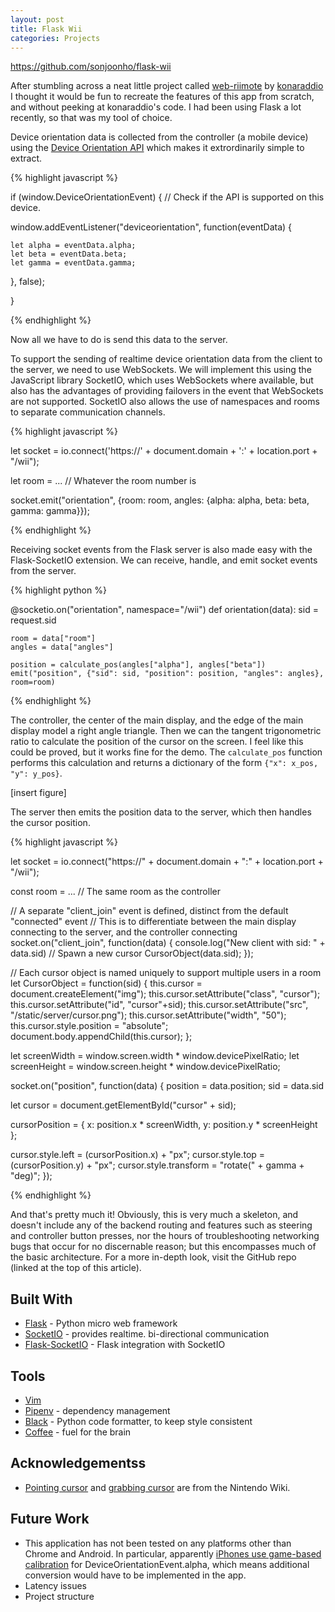 ```yaml
---
layout: post
title: Flask Wii
categories: Projects
---
```


<https://github.com/sonjoonho/flask-wii>

After stumbling across a neat little project called [web-riimote](https://github.com/konaraddio/web-riimote) by [konaraddio](https://github.com/konaraddio/) I thought it would be fun to recreate the features of this app from scratch, and without peeking at konaraddio's code. I had been using Flask a lot recently, so that was my tool of choice. 

Device orientation data is collected from the controller (a mobile device) using the [Device Orientation API](https://developer.mozilla.org/en-US/docs/Web/API/Detecting_device_orientation) which makes it extrordinarily simple to extract.

{% highlight javascript %}

if (window.DeviceOrientationEvent) { // Check if the API is supported on this device.

  window.addEventListener("deviceorientation", function(eventData) {       

    let alpha = eventData.alpha;
    let beta = eventData.beta;
    let gamma = eventData.gamma;
                                                                        
  }, false);

}

{% endhighlight %}

Now all we have to do is send this data to the server.

To support the sending of realtime device orientation data from the client to the server, we need to use WebSockets. We will implement this using the JavaScript library SocketIO, which uses WebSockets where available, but also has the advantages of providing failovers in the event that WebSockets are not supported. SocketIO also allows the use of namespaces and rooms to separate communication channels.

{% highlight javascript %}

let socket = io.connect('https://' + document.domain + ':' + location.port + "/wii");

let room = ... // Whatever the room number is

socket.emit("orientation", {room: room, angles: {alpha: alpha, beta: beta, gamma: gamma}});

{% endhighlight %}

Receiving socket events from the Flask server is also made easy with the Flask-SocketIO extension. We can receive, handle, and emit socket events from the server.

{% highlight python %}

@socketio.on("orientation", namespace="/wii")
def orientation(data):
    sid = request.sid 

    room = data["room"]
    angles = data["angles"]

    position = calculate_pos(angles["alpha"], angles["beta"])
    emit("position", {"sid": sid, "position": position, "angles": angles}, room=room)

{% endhighlight %}

The controller, the center of the main display, and the edge of the main display model a right angle triangle. Then we can the tangent trigonometric ratio to calculate the position of the cursor on the screen. I feel like this could be proved, but it works fine for the demo. The `calculate_pos` function performs this calculation and returns a dictionary of the form `{"x": x_pos, "y": y_pos}`.

[insert figure]

The server then emits the position data to the server, which then handles the cursor position.

{% highlight javascript %}

let socket = io.connect("https://" + document.domain + ":" + location.port + "/wii"); 

const room = ... // The same room as the controller



// A separate "client_join" event is defined, distinct from the default "connected" event
// This is to differentiate between the main display connecting to the server, and the controller connecting
socket.on("client_join", function(data) {
  console.log("New client with sid: " + data.sid)
  // Spawn a new cursor
  CursorObject(data.sid);
});

// Each cursor object is named uniquely to support multiple users in a room
let CursorObject = function(sid) {
  this.cursor = document.createElement("img");
  this.cursor.setAttribute("class", "cursor");
  this.cursor.setAttribute("id", "cursor"+sid);
  this.cursor.setAttribute("src", "/static/server/cursor.png");
  this.cursor.setAttribute("width", "50");
  this.cursor.style.position = "absolute";
  document.body.appendChild(this.cursor);
};


let screenWidth = window.screen.width * window.devicePixelRatio;
let screenHeight = window.screen.height * window.devicePixelRatio;

socket.on("position", function(data) {
  position = data.position;
  sid = data.sid

  let cursor = document.getElementById("cursor" + sid); 

  cursorPosition = {
    x: position.x * screenWidth,
    y: position.y * screenHeight
  };

  cursor.style.left = (cursorPosition.x) + "px";
  cursor.style.top = (cursorPosition.y) + "px";
  cursor.style.transform = "rotate(" + gamma + "deg)";
});

{% endhighlight %}

And that's pretty much it! Obviously, this is very much a skeleton, and doesn't include any of the backend routing and features such as steering and controller button presses, nor the hours of troubleshooting networking bugs that occur for no discernable reason; but this encompasses much of the basic architecture. For a more in-depth look, visit the GitHub repo (linked at the top of this article).

## Built With

- [Flask](https://github.com/pallets/flask) - Python micro web framework
- [SocketIO](https://socket.io/) - provides realtime. bi-directional communication
- [Flask-SocketIO](https://github.com/miguelgrinberg/Flask-SocketIO) - Flask integration with SocketIO

## Tools
- [Vim](https://www.vim.org/)
- [Pipenv](https://github.com/pypa/pipenv) - dependency management
- [Black](https://github.com/ambv/black) - Python code formatter, to keep style consistent
- [Coffee](https://en.wikipedia.org/wiki/Coffee) - fuel for the brain

## Acknowledgementss

- [Pointing cursor](http://nintendo.wikia.com/wiki/File:Cursor_-_Pointing.svg) and [grabbing cursor](http://nintendo.wikia.com/wiki/File:Cursor_-_Grabbing.svg) are from the Nintendo Wiki.

## Future Work 

- This application has not been tested on any platforms other than Chrome and Android. In particular, apparently [iPhones use game-based calibration](https://www.w3.org/2008/geolocation/wiki/images/e/e0/Device_Orientation_%27alpha%27_Calibration-_Implementation_Status_and_Challenges.pdf) for DeviceOrientationEvent.alpha, which means additional conversion would have to be implemented in the app.
- Latency issues
- Project structure

